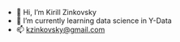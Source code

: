- 👋 Hi, I’m Kirill Zinkovsky
- 🌱 I’m currently learning data science in Y-Data
- 📫 kzinkovsky@gmail.com
<!---
kzinkovsky/kzinkovsky is a ✨ special ✨ repository because its `README.md` (this file) appears on your GitHub profile.
You can click the Preview link to take a look at your changes.
--->
